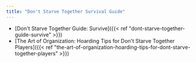 ```yaml
---
title: "Don't Starve Together Survival Guide"
---
```


- [Don't Starve Together Guide: Survive]({{< ref "dont-starve-together-guide-survive" >}})
- [The Art of Organization: Hoarding Tips for Don't Starve Together Players]({{< ref "the-art-of-organization-hoarding-tips-for-dont-starve-together-players" >}})